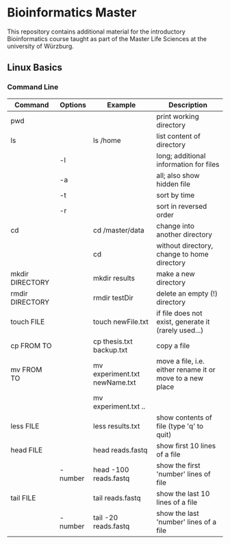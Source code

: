 # Bioinformatics Master

This repository contains additional material for the introductory Bioinformatics course taught as part of the Master Life Sciences at the university of Würzburg. 

## Linux Basics

### Command Line

| Command         | Options | Example                       | Description                                               |
|-----------------|---------|-------------------------------|-----------------------------------------------------------|
| pwd             |         |                               | print working directory                                   |
| ls              |         | ls /home                      | list content of directory                                 |
|                 | -l      |                               | long; additional information for files                    |
|                 | -a      |                               | all; also show hidden file                                |
|                 | -t      |                               | sort by time                                              |
|                 | -r      |                               | sort in reversed order                                    |
| cd              |         | cd /master/data               | change into another directory                             |
|                 |         | cd                            | without directory, change to home directory               |
| mkdir DIRECTORY |         | mkdir results                 | make a new directory                                      |
| rmdir DIRECTORY |         | rmdir testDir                 | delete an empty (!) directory                             |
| touch FILE      |         | touch newFile.txt             | if file does not exist, generate it (rarely used...)      |
| cp FROM TO      |         | cp thesis.txt backup.txt      | copy a file                                               |
| mv FROM TO      |         | mv experiment.txt newName.txt | move a file, i.e. either rename it or move to a new place |
|                 |         | mv experiment.txt ..          |                                                           |
| less FILE       |         | less results.txt              | show contents of file (type 'q' to quit)                  |
| head FILE       |         | head reads.fastq              | show first 10 lines of a file                             |
|                 | -number | head -100 reads.fastq         | show the first 'number' lines of file                     |
| tail FILE       |         | tail reads.fastq              | show the last 10 lines of a file                          |
|                 | -number | tail -20 reads.fastq          | show the last 'number' lines of a file                    |
